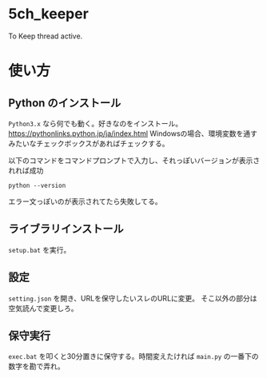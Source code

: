 # 5ch_keeper
To Keep thread active.

# 使い方

## Python のインストール

`Python3.x` なら何でも動く。好きなのをインストール。
https://pythonlinks.python.jp/ja/index.html
Windowsの場合、環境変数を通すみたいなチェックボックスがあればチェックする。

以下のコマンドをコマンドプロンプトで入力し、それっぽいバージョンが表示されれば成功

```shell
python --version
```
エラー文っぽいのが表示されてたら失敗してる。

## ライブラリインストール

`setup.bat` を実行。

## 設定
`setting.json` を開き、URLを保守したいスレのURLに変更。
そこ以外の部分は空気読んで変更しろ。

## 保守実行
`exec.bat` を叩くと30分置きに保守する。時間変えたければ `main.py` の一番下の数字を勘で弄れ。